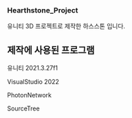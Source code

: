 ### Hearthstone_Project
유니티 3D 프로젝트로 제작한 하스스톤 입니다.

## 제작에 사용된 프로그램
유니티 2021.3.27f1


VisualStudio 2022

PhotonNetwork

SourceTree





